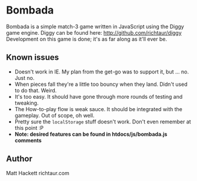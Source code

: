 # Bombada

Bombada is a simple match-3 game written in JavaScript using the Diggy game engine.
Diggy can be found here: http://github.com/richtaur/diggy
Development on this game is done; it's as far along as it'll ever be.

## Known issues

- Doesn't work in IE. My plan from the get-go was to support it, but ... no. Just no.
- When pieces fall they're a little too bouncy when they land. Didn't used to do that. Weird.
- It's too easy. It should have gone through more rounds of testing and tweaking.
- The How-to-play flow is weak sauce. It should be integrated with the gameplay. Out of scope, oh well.
- Pretty sure the `localStorage` stuff doesn't work. Don't even remember at this point :P
- __Note: desired features can be found in htdocs/js/bombada.js comments__

## Author

Matt Hackett
richtaur.com

